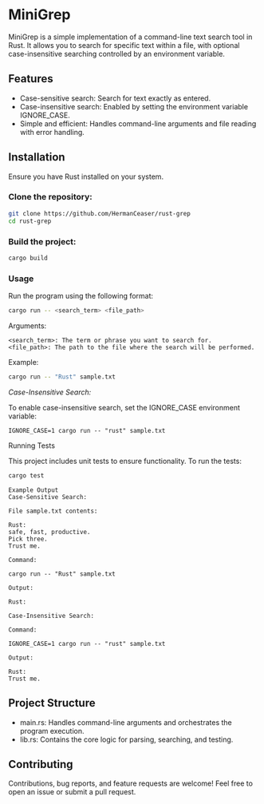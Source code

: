 # MiniGrep

MiniGrep is a simple implementation of a command-line text search tool in Rust. It allows you to search for specific text within a file, with optional case-insensitive searching controlled by an environment variable.

## Features

- Case-sensitive search: Search for text exactly as entered.
- Case-insensitive search: Enabled by setting the environment variable IGNORE_CASE.
- Simple and efficient: Handles command-line arguments and file reading with error handling.

## Installation
Ensure you have Rust installed on your system.
### Clone the repository:
```sh
git clone https://github.com/HermanCeaser/rust-grep
cd rust-grep
```

### Build the project:
```sh
cargo build
```

### Usage
Run the program using the following format:
```sh
cargo run -- <search_term> <file_path>
```
Arguments:

    <search_term>: The term or phrase you want to search for.
    <file_path>: The path to the file where the search will be performed.

Example:
```sh
cargo run -- "Rust" sample.txt
```

*Case-Insensitive Search:*

To enable case-insensitive search, set the IGNORE_CASE environment variable:

`IGNORE_CASE=1 cargo run -- "rust" sample.txt`

Running Tests

This project includes unit tests to ensure functionality. To run the tests:
```sh
cargo test
```
```
Example Output
Case-Sensitive Search:

File sample.txt contents:

Rust:
safe, fast, productive.
Pick three.
Trust me.

Command:

cargo run -- "Rust" sample.txt

Output:

Rust:

Case-Insensitive Search:

Command:

IGNORE_CASE=1 cargo run -- "rust" sample.txt

Output:

Rust:
Trust me.
```

## Project Structure

- main.rs: Handles command-line arguments and orchestrates the program execution.
- lib.rs: Contains the core logic for parsing, searching, and testing.

## Contributing
Contributions, bug reports, and feature requests are welcome! Feel free to open an issue or submit a pull request.
